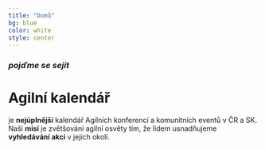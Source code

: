 ```yaml
---
title: "Domů"
bg: blue
color: white
style: center
---
```


### *pojďme se sejít*

<span class="fa-stack subtlecircle" style="font-size:100px; background:rgba(240,240,240,0.1)">
  <i class="fa fa-circle fa-stack-2x text-white"></i>
  <i class="fa fa-calendar fa-stack-1x text-blue"></i>
</span>

# Agilní kalendář

je **nejúplnější** kalendář Agilních konferencí a komunitních eventů v ČR a SK.
Naší **misí** je zvětšování agilní osvěty tím, že lidem usnadňujeme **vyhledávání akcí** v jejich okolí.
